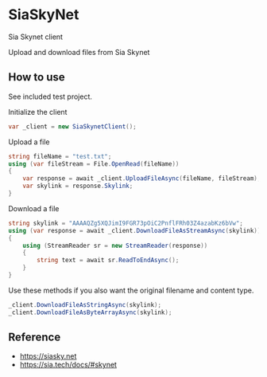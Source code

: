 # SiaSkyNet
Sia Skynet client

Upload and download files from Sia Skynet

## How to use
See included test project.

Initialize the client
```cs
var _client = new SiaSkynetClient();
```

Upload a file
```cs
string fileName = "test.txt";
using (var fileStream = File.OpenRead(fileName))
{
    var response = await _client.UploadFileAsync(fileName, fileStream);
    var skylink = response.Skylink;
}
```

Download a file
```cs
string skylink = "AAAAQZg5XQJimI9FGR73pOiC2PnflFRh03Z4azabKz6bVw";
using (var response = await _client.DownloadFileAsStreamAsync(skylink))
{
    using (StreamReader sr = new StreamReader(response))
    {
        string text = await sr.ReadToEndAsync();
    }
}
```

Use these methods if you also want the original filename and content type.
```cs
_client.DownloadFileAsStringAsync(skylink);
_client.DownloadFileAsByteArrayAsync(skylink);
```


## Reference
- https://siasky.net
- https://sia.tech/docs/#skynet
